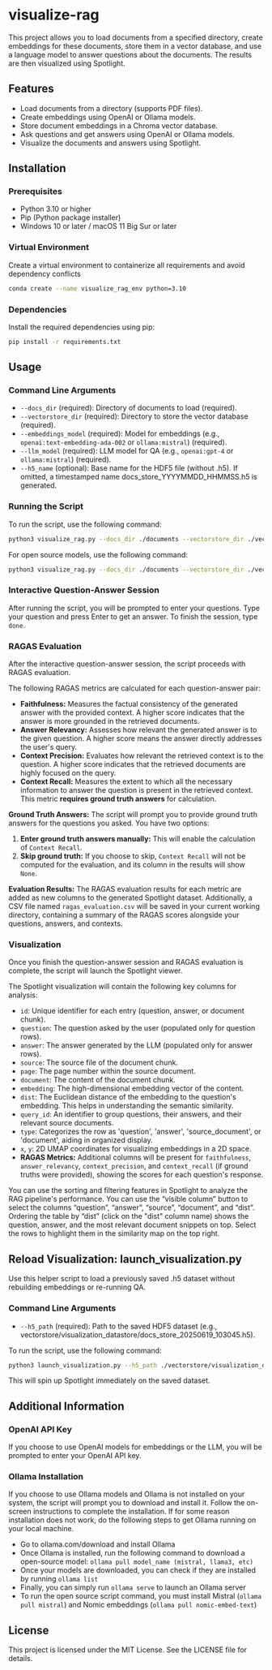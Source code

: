 # visualize-rag

This project allows you to load documents from a specified directory, create embeddings for these documents, store them in a vector database, and use a language model to answer questions about the documents. The results are then visualized using Spotlight.

## Features

- Load documents from a directory (supports PDF files).
- Create embeddings using OpenAI or Ollama models.
- Store document embeddings in a Chroma vector database.
- Ask questions and get answers using OpenAI or Ollama models.
- Visualize the documents and answers using Spotlight.

## Installation

### Prerequisites

- Python 3.10 or higher
- Pip (Python package installer)
- Windows 10 or later / macOS 11 Big Sur or later

### Virtual Environment

Create a virtual environment to containerize all requirements and avoid dependency conflicts

```sh
conda create --name visualize_rag_env python=3.10
```

### Dependencies

Install the required dependencies using pip:

```sh
pip install -r requirements.txt
```

## Usage

### Command Line Arguments

- `--docs_dir` (required): Directory of documents to load (required).
- `--vectorstore_dir` (required): Directory to store the vector database (required).
- `--embeddings_model` (required): Model for embeddings (e.g., `openai:text-embedding-ada-002` or `ollama:mistral`) (required).
- `--llm_model` (required): LLM model for QA (e.g., `openai:gpt-4` or `ollama:mistral`) (required).
- `--h5_name` (optional): Base name for the HDF5 file (without .h5). If omitted, a timestamped name docs_store_YYYYMMDD_HHMMSS.h5 is generated.

### Running the Script

To run the script, use the following command:

```sh
python3 visualize_rag.py --docs_dir ./documents --vectorstore_dir ./vectorstore --embeddings_model openai:text-embedding-ada-002 --llm_model openai:gpt-4 --h5_name visualization_experiment_with_doc_1
```

For open source models, use the following command:

```sh
python3 visualize_rag.py --docs_dir ./documents --vectorstore_dir ./vectorstore --embeddings_model ollama:mistral --llm_model ollama:mistral --h5_name visualization_experiment_with_doc_1
```

### Interactive Question-Answer Session

After running the script, you will be prompted to enter your questions. Type your question and press Enter to get an answer. To finish the session, type `done`.

### RAGAS Evaluation

After the interactive question-answer session, the script proceeds with RAGAS evaluation.

The following RAGAS metrics are calculated for each question-answer pair:

-   **Faithfulness:** Measures the factual consistency of the generated answer with the provided context. A higher score indicates that the answer is more grounded in the retrieved documents.
-   **Answer Relevancy:** Assesses how relevant the generated answer is to the given question. A higher score means the answer directly addresses the user's query.
-   **Context Precision:** Evaluates how relevant the retrieved context is to the question. A higher score indicates that the retrieved documents are highly focused on the query.
-   **Context Recall:** Measures the extent to which all the necessary information to answer the question is present in the retrieved context. This metric **requires ground truth answers** for calculation.

**Ground Truth Answers:**
The script will prompt you to provide ground truth answers for the questions you asked. You have two options:
1.  **Enter ground truth answers manually:** This will enable the calculation of `Context Recall`.
2.  **Skip ground truth:** If you choose to skip, `Context Recall` will not be computed for the evaluation, and its column in the results will show `None`.

**Evaluation Results:**
The RAGAS evaluation results for each metric are added as new columns to the generated Spotlight dataset. Additionally, a CSV file named `ragas_evaluation.csv` will be saved in your current working directory, containing a summary of the RAGAS scores alongside your questions, answers, and contexts.

### Visualization

Once you finish the question-answer session and RAGAS evaluation is complete, the script will launch the Spotlight viewer.

The Spotlight visualization will contain the following key columns for analysis:

-   `id`: Unique identifier for each entry (question, answer, or document chunk).
-   `question`: The question asked by the user (populated only for question rows).
-   `answer`: The answer generated by the LLM (populated only for answer rows).
-   `source`: The source file of the document chunk.
-   `page`: The page number within the source document.
-   `document`: The content of the document chunk.
-   `embedding`: The high-dimensional embedding vector of the content.
-   `dist`: The Euclidean distance of the embedding to the question's embedding. This helps in understanding the semantic similarity.
-   `query_id`: An identifier to group questions, their answers, and their relevant source documents.
-   `type`: Categorizes the row as 'question', 'answer', 'source_document', or 'document', aiding in organized display.
-   `x`, `y`: 2D UMAP coordinates for visualizing embeddings in a 2D space.
-   **RAGAS Metrics:** Additional columns will be present for `faithfulness`, `answer_relevancy`, `context_precision`, and `context_recall` (if ground truths were provided), showing the scores for each question's response.

You can use the sorting and filtering features in Spotlight to analyze the RAG pipeline's performance. You can use the “visible column” button to select the columns “question”, “answer”, “source”, “document”, and “dist”. Ordering the table by “dist” (click on the "dist" column name) shows the question, answer, and the most relevant document snippets on top. Select the rows to highlight them in the similarity map on the top right.

## Reload Visualization: launch_visualization.py
Use this helper script to load a previously saved .h5 dataset without rebuilding embeddings or re-running QA.

### Command Line Arguments
- `--h5_path` (required): Path to the saved HDF5 dataset (e.g., vectorstore/visualization_datastore/docs_store_20250619_103045.h5).

To run the script, use the following command:
```sh
python3 launch_visualization.py --h5_path ./vectorstore/visualization_datastore/my_docs_snapshot.h5
```
This will spin up Spotlight immediately on the saved dataset.

## Additional Information

### OpenAI API Key

If you choose to use OpenAI models for embeddings or the LLM, you will be prompted to enter your OpenAI API key.

### Ollama Installation

If you choose to use Ollama models and Ollama is not installed on your system, the script will prompt you to download and install it. Follow the on-screen instructions to complete the installation. If for some reason installation does not work, do the following steps to get Ollama running on your local machine.

- Go to ollama.com/download and install Ollama
- Once Ollama is installed, run the following command to download a open-source model: `ollama pull model_name (mistral, llama3, etc)`
- Once your models are downloaded, you can check if they are installed by running `ollama list`
- Finally, you can simply run `ollama serve` to launch an Ollama server
- To run the open source script command, you must install Mistral (`ollama pull mistral`) and Nomic embeddings (`ollama pull nomic-embed-text`)

## License

This project is licensed under the MIT License. See the LICENSE file for details.
